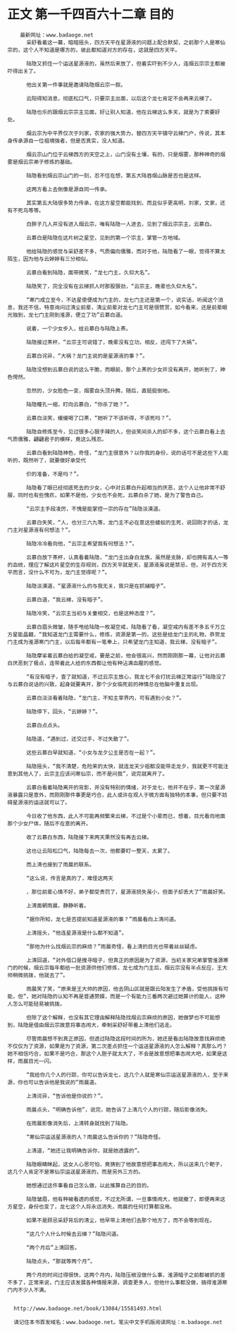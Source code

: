 # 正文 第一千四百六十二章 目的
        最新网址：www.badaoge.net
          采舒看着这一幕，暗暗摇头，四方天平在星源液的问题上配合默契，之前那个人是寒仙宗的，这个人不知道是哪方的，彼此都知道对方的存在，这就是四方天平。
      
          陆隐又抓住一个运送星源液的，虽然后来放了，但着实吓到不少人，连烟云宗宗主都被吓得出关了。
      
          他出关第一件事就是邀请陆隐烟云宗一叙。
      
          云阳得知消息，彻底松口气，只要宗主出面，以后这个龙七肯定不会再来云梯了。
      
          陆隐也乐的跟烟云宗宗主见面，好让别人知道，他在云梯这么多天，就是为了索要好处。
      
          烟云宗为中平界仅次于刘家，农家的强大势力，替四方天平镇守云梯门户，传说，其本身传承源自一位祖境强者，但是否真实，没人知道。
      
          烟云宗山门位于云梯西方的天空之上，山门没有土壤，有的，只是烟雾，那种神奇的烟雾是烟云宗弟子修炼的基础。
      
          陆隐看到烟云宗山门的一刻，忍不住在想，第五大陆吞烟山脉是否也是这样。
      
          这两方看上去倒像是源自同一传承。
      
          其实第五大陆很多势力传承，在这方星空都能找到，而且似乎更高明，刘家，文家，还有不死鸟等等。
      
          白胖子几人并没有进入烟云宗，唯有陆隐一人进去，见到了烟云宗宗主，云慕白。
      
          云慕白是陆隐在这片树之星空，见到的第一个宗主，掌管一方地域。
      
          他给陆隐的感觉与采舒差不多，气质偏向儒雅，而对于他，陆隐看了一眼，觉得不算太陌生，因为他与云婷婷有三分相似。
      
          云慕白看到陆隐，面带微笑，“龙七门主，久仰大名”。
      
          陆隐笑了，完全没有在云梯抓人时那股狠劲，“云宗主，晚辈也久仰大名”。
      
          “寒门成立至今，不达星使便成为门主的，龙七门主还是第一个，说实话，听闻这个消息，我还不信，特意询问过清尘前辈，清尘前辈对龙七门主可是很赞赏，如今看来，还是前辈眼光独到，龙七门主刚到淮源，便立了功”云慕白道。
      
          说着，一个少女步入，给云慕白与陆隐上茶。
      
          陆隐接过茶杯，“云宗主可说错了，晚辈没有立功，相反，还闯下了大祸”。
      
          云慕白诧异，“大祸？龙门主说的是星源液的事？”。
      
          陆隐没想到云慕白说的这么干脆，而眼前，那个上茶的少女并没有离开，她听到了，神色愕然。
      
          忽然的，少女脸色一变，烟雾自头顶升腾，随后，直挺挺倒地。
      
          陆隐瞳孔一缩，盯向云慕白，“你杀了她？”。
      
          云慕白淡笑，缓缓喝了口茶，“她听了不该听得，不该死吗？”。
      
          陆隐自修炼至今，见过很多心狠手辣的人，但谈笑间杀人的却不多，这个云慕白看上去气质儒雅，翩翩君子的模样，竟这么残忍。
      
          云慕白看到陆隐神色，奇怪，“龙门主很意外？以你我的身份，说的话可不是这些下人能听的，既然听了，就要做好承受代
      
          价的准备，不是吗？”。
      
          陆隐看了眼已经彻底死去的少女，心中对云慕白升起相当的厌恶，这个人让他非常不舒服，同时也有些愧疚，如果不是他，少女也不会死，云慕白杀了她，是为了警告自己。
      
          “云宗主手段凌厉，不愧是能掌控一宗的存在”陆隐淡漠道。
      
          云慕白失笑，“人，也分三六九等，龙门主不必在意这些蝼蚁的生死，说回刚才的话，龙门主对星源液有何想法？”。
      
          陆隐冷冷看向他，“云宗主希望我有何想法？”。
      
          云慕白放下茶杯，认真看着陆隐，“龙门主出身白龙族，虽然是支脉，却也拥有高人一等的血统，理应了解这片星空的生存规则，四方天平就是天，星源液虽说是禁忌，但，对于四方天平而言，没什么不可为，龙门主觉得呢？”。
      
          陆隐淡漠道，“星源液什么的与我无关，我只是在抓捕暗子”。
      
          云慕白道，“我云梯，没有暗子”。
      
          陆隐冷笑，“云宗主当初与关童相交，也是这种态度？”。
      
          云慕白眉头微皱，随手甩给陆隐一枚凝空戒，陆隐看了看，凝空戒内有差不多五千万立方星能晶髓，“我知道龙门主需要什么，修炼，资源是第一的，这些是给龙门主的礼物，恭贺龙门主成为淮源寒门门主，以后每年都有一笔奉上，只希望龙门主知道，我云梯，没有暗子”。
      
          陆隐摩挲着云慕白给的凝空戒，要是之前，他会很高兴，然而刚刚那一幕，让他对云慕白厌恶到了极点，连带着此人给的东西都让他有种沾满血腥的感觉。
      
          “有没有暗子，查了就知道，不过云宗主放心，我龙七不会打扰云梯正常运行”陆隐没了与云慕白说话的兴致，起身就要离开，那个少女临死前的神情总在他脑中重复出现。
      
          云慕白淡淡看着陆隐，“龙门主，不知主宰界内，可有遇到小女？”。
      
          陆隐停下，回头，“云婷婷？”。
      
          云慕白点点头。
      
          陆隐道，“遇到过，还交过手，不过失散了”。
      
          这些云慕白早就知道，“小女与龙夕公主是否在一起？”。
      
          陆隐摇头，“我不清楚，危险来的太快，就连龙天少祖都没能带走龙夕，我就更不可能注意到其他人了，云宗主应该问寒仙宗，而不是问我”，说完就离开了。
      
          云慕白看着陆隐离开的背影，并没有特别的情绪，对于龙七，他并不在乎，第一次星源液暴露只是意外，而刚刚那件事更是巧合，此人或许在观人于微方面有独特的本事，但只要不妨碍星源液的运送就可以了。
      
          今日收了他东西，此人不可能再频繁来云梯，不过是个小辈而已，想着，目光看向地面那个少女尸体，随后不在意的离开。
      
          收了云慕白东西，陆隐接下来两天果然没有再去云梯。
      
          这也让云阳松口气，陆隐每去一次，他都要盯一整天，太累了。
      
          而上清也接到了雨晨的联系。
      
          “这么说，传言是真的了，难怪这两天
      
          ，那位前辈心情不好，弟子都受责罚了，星源液损失虽小，但面子却丢大了”雨晨好笑。
      
          上清面朝雨晨，静静听着。
      
          “据你所知，龙七是否提前知道星源液的事？”雨晨看向上清问道。
      
          上清摇头，“他连星源液是什么都不知道”。
      
          “那他为什么找烟云宗的麻烦？”雨晨奇怪，看上清的目光也带着丝丝疑虑。
      
          上清回道，“对外借口是搜寻暗子，但真正的原因是为了资源，当初关家兄弟掌管淮源寒门的时候，烟云宗每年都给一批资源供他们修炼，龙七成为门主后，烟云宗没有半点反应，王大帅稍微挑拨，他就去了”。
      
          雨晨笑了笑，“原来是王大帅的原因，他去阴山区就是跟云阳发生了矛盾，受他挑拨有可能，但”，她对陆隐的认知不再是普通赘婿，而是一个有能力三番两次避过她算计的能人，这种人怎么可能轻易被挑拨。
      
          但除了这个解释，也没有其它理由解释陆隐找烟云宗麻烦的原因，她做梦也不可能想到，陆隐是借由烟云宗故意将事态闹大，牵制采舒好带着上清他们逃走。
      
          尽管雨晨想不到真正原因，但透过陆隐这段时间的所为，她还是看出陆隐故意找麻烦绝不仅仅为了资源，如果是为了资源，第二次差点抓住一个运送星源液的人怎么解释？真那么巧？她不相信巧合，如果不是巧合，那这个人胆子就太大了，不会是故意想把事态闹大吧，如果是这样，雨晨目光一闪。
      
          “我给你几个人的行踪，你可以告诉龙七，这几个人就是寒仙宗运送星源液的人，至于来源，你也可以告诉他是我说的”雨晨道。
      
          上清诧异，“告诉他是你说的？”。
      
          雨晨点头，“明确告诉他”，说完，她告诉了上清几个人的行踪，随后影像消失。
      
          在雨晨影像消失后，上清转身就找到了陆隐。
      
          “寒仙宗运送星源液的人？雨晨这么告诉你的？”陆隐奇怪。
      
          上清道，“她还让我明确告诉你，就是她透露的”。
      
          陆隐眼睛眯起，这女人心思可怕，竟猜到了他故意想把事态闹大，所以送来几个靶子，这几个人肯定不是寒仙宗运送星源液的，而是另外三方的。
      
          她想通过这件事看自己怎么做，以此推算自己的目的。
      
          陆隐皱眉，他有种被看透的感觉，不过无所谓，一旦事情闹大，他就撤了，即便再来这方星空，身份也变了，龙七这个人将永远消失，雨晨的任何打算都没用。
      
          如果不是顾忌采舒背后的清尘，他早带上清他们去那个地方了，而不会等到现在。
      
          “这几个人什么时候去云梯？”陆隐问道。
      
          “两个月后”上清回答。
      
          陆隐点头，“那就等两个月”。
      
          两个月的时间过得很快，这两个月内，陆隐压根没做什么事，淮源暗子之前都被抓的差不多了，正常来说，门主应该发展各种情报来源，调查更多人，但他什么事都没做，搞得淮源寒门内不少人不满。
      
      
      http://www.badaoge.net/book/13084/15581493.html
      
      请记住本书首发域名：www.badaoge.net。笔尖中文手机版阅读网址：m.badaoge.net
